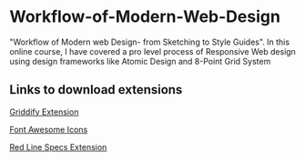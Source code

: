 # Workflow-of-Modern-Web-Design
"Workflow of Modern web Design- from Sketching to Style Guides". In this online course, I have covered a pro level process of Responsive Web design using design frameworks like Atomic Design and 8-Point Grid System

## Links to download extensions
[Griddify Extension](http://gelobi.org/griddify)

[Font Awesome Icons](http://creativedo.co/FontAwesomePS)

[Red Line Specs Extension](http://ink.chrometaphore.com)
